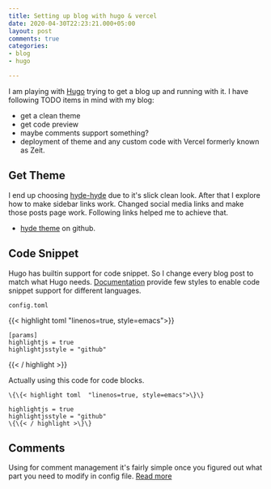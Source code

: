 ```yaml
---
title: Setting up blog with hugo & vercel
date: 2020-04-30T22:23:21.000+05:00
layout: post
comments: true
categories:
- blog
- hugo

---
```

I am playing with [Hugo](https://gohugo.io/) trying to get a blog up and running with it. I have following TODO items in mind with my blog:

* get a clean theme
* get code preview
* maybe comments support something?
* deployment of theme and any custom code with Vercel formerly known as Zeit.

## Get Theme

I end up choosing [hyde-hyde](https://themes.gohugo.io/hyde-hyde/) due to it's slick clean look. After that I explore how to make sidebar links work. Changed social media links and make those posts page work. Following links helped me to achieve that.

* [hyde theme](https://github.com/htr3n/hyde-hyde) on github.

## Code Snippet

Hugo has builtin support for code snippet. So I change every blog post to match what Hugo needs. [Documentation](https://gohugo.io/content-management/syntax-highlighting/) provide few styles to enable code snippet support for different languages.

    config.toml

{{< highlight toml  "linenos=true, style=emacs">}}

    [params]
    highlightjs = true  
    highlightjsstyle = "github"

{{< / highlight >}}

Actually using this code for code blocks.

	\{\{< highlight toml  "linenos=true, style=emacs">\}\}
    
    highlightjs = true  
    highlightjsstyle = "github"
    \{\{< / highlight >\}\}

    

## Comments

Using for comment management it's fairly simple once you figured out what part you need to modify in config file. [Read more](https://gohugo.io/content-management/comments/)